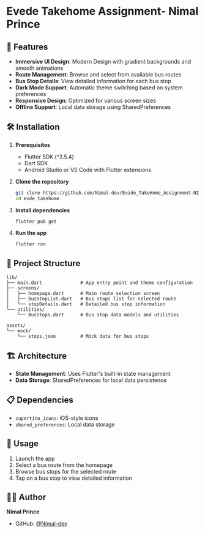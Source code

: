 # Evede Takehome Assignment- Nimal Prince
## 🚀 Features

- **Immersive UI Design**: Modern Design with gradient backgrounds and smooth animations
- **Route Management**: Browse and select from available bus routes
- **Bus Stop Details**: View detailed information for each bus stop
- **Dark Mode Support**: Automatic theme switching based on system preferences
- **Responsive Design**: Optimized for various screen sizes
- **Offline Support**: Local data storage using SharedPreferences


## 🛠️ Installation

1. **Prerequisites**
   - Flutter SDK (^3.5.4)
   - Dart SDK
   - Android Studio or VS Code with Flutter extensions

2. **Clone the repository**
   ```bash
   git clone https://github.com/Nimal-dev/Evide_TakeHome_Assignment-NIMAL-PRINCE.git
   cd evde_takehome
   ```

3. **Install dependencies**
   ```bash
   flutter pub get
   ```

4. **Run the app**
   ```bash
   flutter run
   ```

## 📂 Project Structure

```
lib/
├── main.dart              # App entry point and theme configuration
├── screens/
│   ├── homepage.dart      # Main route selection screen
│   ├── busStopList.dart   # Bus stops list for selected route
│   └── stopDetails.dart   # Detailed bus stop information
└── utilities/
    └── BusStops.dart      # Bus stop data models and utilities

assets/
└── mock/
    └── stops.json         # Mock data for bus stops
```

## 🏗️ Architecture

- **State Management**: Uses Flutter's built-in state management
- **Data Storage**: SharedPreferences for local data persistence


## 📋 Dependencies

- `cupertino_icons`: iOS-style icons
- `shared_preferences`: Local data storage

## 🚀 Usage

1. Launch the app
2. Select a bus route from the homepage
3. Browse bus stops for the selected route
4. Tap on a bus stop to view detailed information

## 👨‍💻 Author

**Nimal Prince**
- GitHub: [@Nimal-dev](https://github.com/Nimal-dev)
